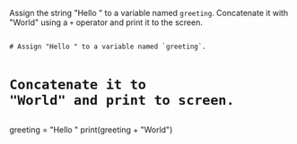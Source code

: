 Assign the string "Hello " to a variable named `greeting`. Concatenate it with "World" using a `+` operator and print it to the screen.

<Editor lang="python" type="exercise">
<code>
# Assign "Hello " to a variable named `greeting`.

# Concatenate it to "World" and print to screen.
</code>

<solution>
greeting = "Hello "
print(greeting + "World")
</solution>
</Editor>